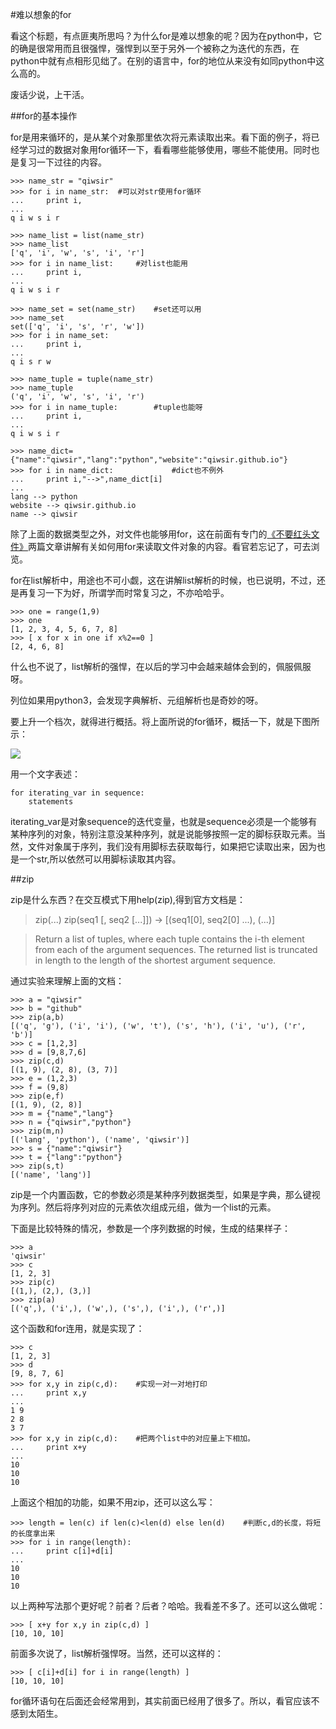 #难以想象的for

看这个标题，有点匪夷所思吗？为什么for是难以想象的呢？因为在python中，它的确是很常用而且很强悍，强悍到以至于另外一个被称之为迭代的东西，在python中就有点相形见绌了。在别的语言中，for的地位从来没有如同python中这么高的。

废话少说，上干活。

##for的基本操作

for是用来循环的，是从某个对象那里依次将元素读取出来。看下面的例子，将已经学习过的数据对象用for循环一下，看看哪些能够使用，哪些不能使用。同时也是复习一下过往的内容。

    >>> name_str = "qiwsir"
    >>> for i in name_str:  #可以对str使用for循环
    ...     print i,
    ...
    q i w s i r

    >>> name_list = list(name_str)
    >>> name_list
    ['q', 'i', 'w', 's', 'i', 'r']
    >>> for i in name_list:     #对list也能用
    ...     print i,
    ...
    q i w s i r

    >>> name_set = set(name_str)    #set还可以用
    >>> name_set
    set(['q', 'i', 's', 'r', 'w'])
    >>> for i in name_set:
    ...     print i,
    ...
    q i s r w

    >>> name_tuple = tuple(name_str)
    >>> name_tuple
    ('q', 'i', 'w', 's', 'i', 'r')
    >>> for i in name_tuple:        #tuple也能呀
    ...     print i,
    ...
    q i w s i r

    >>> name_dict={"name":"qiwsir","lang":"python","website":"qiwsir.github.io"}
    >>> for i in name_dict:             #dict也不例外
    ...     print i,"-->",name_dict[i]
    ...
    lang --> python
    website --> qiwsir.github.io
    name --> qiwsir

除了上面的数据类型之外，对文件也能够用for，这在前面有专门的[《不要红头文件》](./130.md)两篇文章讲解有关如何用for来读取文件对象的内容。看官若忘记了，可去浏览。

for在list解析中，用途也不可小觑，这在讲解list解析的时候，也已说明，不过，还是再复习一下为好，所谓学而时常复习之，不亦哈哈乎。

    >>> one = range(1,9)
    >>> one
    [1, 2, 3, 4, 5, 6, 7, 8]
    >>> [ x for x in one if x%2==0 ]
    [2, 4, 6, 8]

什么也不说了，list解析的强悍，在以后的学习中会越来越体会到的，佩服佩服呀。

列位如果用python3，会发现字典解析、元组解析也是奇妙的呀。

要上升一个档次，就得进行概括。将上面所说的for循环，概括一下，就是下图所示：

![](https://raw.githubusercontent.com/qiwsir/ITArticles/master/Pictures/20601.png)

用一个文字表述：

    for iterating_var in sequence:
        statements

iterating_var是对象sequence的迭代变量，也就是sequence必须是一个能够有某种序列的对象，特别注意没某种序列，就是说能够按照一定的脚标获取元素。当然，文件对象属于序列，我们没有用脚标去获取每行，如果把它读取出来，因为也是一个str,所以依然可以用脚标读取其内容。

##zip

zip是什么东西？在交互模式下用help(zip),得到官方文档是：

>zip(...)
>zip(seq1 [, seq2 [...]]) -> [(seq1[0], seq2[0] ...), (...)]

>Return a list of tuples, where each tuple contains the i-th element from each of the argument sequences.  The returned list is truncated in length to the length of the shortest argument sequence.

通过实验来理解上面的文档：

    >>> a = "qiwsir"
    >>> b = "github"
    >>> zip(a,b)
    [('q', 'g'), ('i', 'i'), ('w', 't'), ('s', 'h'), ('i', 'u'), ('r', 'b')]
    >>> c = [1,2,3]
    >>> d = [9,8,7,6]
    >>> zip(c,d)
    [(1, 9), (2, 8), (3, 7)]
    >>> e = (1,2,3)
    >>> f = (9,8)
    >>> zip(e,f)
    [(1, 9), (2, 8)]
    >>> m = {"name","lang"}
    >>> n = {"qiwsir","python"}
    >>> zip(m,n)
    [('lang', 'python'), ('name', 'qiwsir')]
    >>> s = {"name":"qiwsir"}
    >>> t = {"lang":"python"}
    >>> zip(s,t)
    [('name', 'lang')]

zip是一个内置函数，它的参数必须是某种序列数据类型，如果是字典，那么键视为序列。然后将序列对应的元素依次组成元组，做为一个list的元素。

下面是比较特殊的情况，参数是一个序列数据的时候，生成的结果样子：

    >>> a
    'qiwsir'
    >>> c
    [1, 2, 3]
    >>> zip(c)
    [(1,), (2,), (3,)]
    >>> zip(a)
    [('q',), ('i',), ('w',), ('s',), ('i',), ('r',)]

这个函数和for连用，就是实现了：

    >>> c
    [1, 2, 3]
    >>> d
    [9, 8, 7, 6]
    >>> for x,y in zip(c,d):    #实现一对一对地打印
    ...     print x,y
    ...
    1 9
    2 8
    3 7
    >>> for x,y in zip(c,d):    #把两个list中的对应量上下相加。
    ...     print x+y
    ...
    10
    10
    10

上面这个相加的功能，如果不用zip，还可以这么写：

    >>> length = len(c) if len(c)<len(d) else len(d)    #判断c,d的长度，将短的长度拿出来
    >>> for i in range(length):
    ...     print c[i]+d[i]
    ...
    10
    10
    10

以上两种写法那个更好呢？前者？后者？哈哈。我看差不多了。还可以这么做呢：

    >>> [ x+y for x,y in zip(c,d) ]
    [10, 10, 10]

前面多次说了，list解析强悍呀。当然，还可以这样的：

    >>> [ c[i]+d[i] for i in range(length) ]
    [10, 10, 10]

for循环语句在后面还会经常用到，其实前面已经用了很多了。所以，看官应该不感到太陌生。

